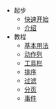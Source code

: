 - 起步
  - [快速开始](zh-cn/quickStart)
  - [介绍](zh-cn/introduce)
- 教程
  - [基本用法](zh-cn/basic)
  - [动作列](zh-cn/actionCol)
  - [工具栏](zh-cn/actionBar)
  - [排序](zh-cn/sort)
  - [过滤](zh-cn/filter)
  - [分页](zh-cn/pagination)
  - [事件](zh-cn/event)
